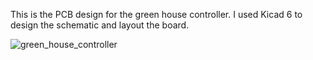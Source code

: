 This is the PCB design for the green house controller.  I used Kicad 6 to design the schematic and layout the board.

![green_house_controller](https://user-images.githubusercontent.com/18088205/165870605-d51543c2-ef82-4099-b5f1-e3a7787498ab.png)
